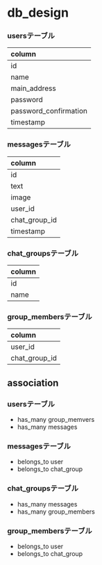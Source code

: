# db_design

### usersテーブル

|column|
|:--|
|id|
|name|
|main_address|
|password|
|password_confirmation|
|timestamp|

### messagesテーブル

|column|
|:--|
|id|
|text|
|image|
|user_id|
|chat_group_id|
| timestamp|

### chat_groupsテーブル

|column|
|:--|
|id|
|name|

### group_membersテーブル

|column|
|:--|
|user_id|
|chat_group_id|

## association

### usersテーブル
+ has_many group_memvers
+ has_many messages

### messagesテーブル
+ belongs_to user
+ belongs_to chat_group

### chat_groupsテーブル
+ has_many messages
+ has_many group_members

### group_membersテーブル
+ belongs_to user
+ belongs_to chat_group

